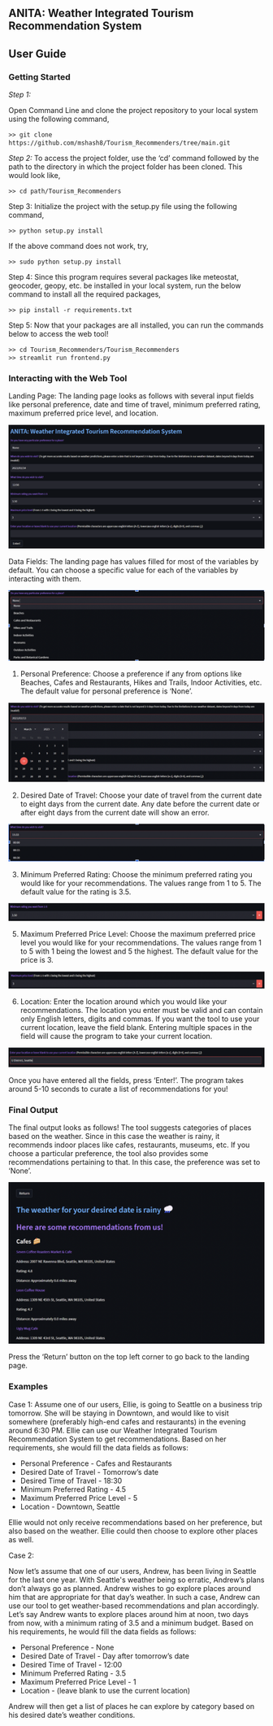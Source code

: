 ## **ANITA: Weather Integrated Tourism Recommendation System**

## **User Guide**

### **Getting Started**

*Step 1:*

Open Command Line and clone the project repository to your local system using the following command,
```
>> git clone https://github.com/mshash8/Tourism_Recommenders/tree/main.git
```
*Step 2:*
To access the project folder, use the ‘cd’ command followed by the path to the directory in which the project folder has been cloned. This would look like,

```
>> cd path/Tourism_Recommenders
```

Step 3:
Initialize the project with the setup.py file using the following command,
```
>> python setup.py install
```
If the above command does not work, try,
```
>> sudo python setup.py install
```

Step 4:
Since this program requires several packages like meteostat, geocoder, geopy, etc. be installed in your local system, run the below command to install all the required packages,

```
>> pip install -r requirements.txt
```

Step 5:
Now that your packages are all installed, you can run the commands below to access the web tool!

```
>> cd Tourism_Recommenders/Tourism_Recommenders
>> streamlit run frontend.py
```

### Interacting with the Web Tool
Landing Page: 
The landing page looks as follows with several input fields like personal preference, date and time of travel, minimum preferred rating, maximum preferred price level, and location.

![first_image](/examples/images/1.png)

Data Fields:
The landing page has values filled for most of the variables by default. You can choose a specific value for each of the variables by interacting with them.

![second_image](/examples/images/2.png)

1. Personal Preference:
Choose a preference if any from options like Beaches, Cafes and Restaurants, Hikes and Trails, Indoor Activities, etc. The default value for personal preference is ‘None’.

![third_image](/examples/images/3.png)

2. Desired Date of Travel:
Choose your date of travel from the current date to eight days from the current date. Any date before the current date or after eight days from the current date will show an error.

![fourth_image](/examples/images/4.png)


3. Minimum Preferred Rating:
Choose the minimum preferred rating you would like for your recommendations. The values range from 1 to 5. The default value for the rating is 3.5.

![fifth_image](/examples/images/5.png)

5. Maximum Preferred Price Level:
Choose the maximum preferred price level you would like for your recommendations. The values range from 1 to 5 with 1 being the lowest and 5 the highest. The default value for the price is 3.

![sixth_image](/examples/images/6.png)

6. Location:
Enter the location around which you would like your recommendations. The location you enter must be valid and can contain only English letters, digits and commas. If you want the tool to use your current location, leave the field blank. Entering multiple spaces in the field will cause the program to take your current location.

![seventh_image](/examples/images/7.png)

Once you have entered all the fields, press ‘Enter!’. The program takes around 5-10 seconds to curate a list of recommendations for you!

### Final Output
The final output looks as follows! The tool suggests categories of places based on the weather. Since in this case the weather is rainy, it recommends indoor places like cafes, restaurants, museums, etc. If you choose a particular preference, the tool also provides some recommendations pertaining to that. In this case, the preference was set to ‘None’.

![eighth_image](/examples/images/8.png)

Press the ‘Return’ button on the top left corner to go back to the landing page.

### Examples
Case 1:
Assume one of our users, Ellie, is going to Seattle on a business trip tomorrow. She will be staying in Downtown, and would like to visit somewhere (preferably high-end cafes and restaurants) in the evening around 6:30 PM. Ellie can use our Weather Integrated Tourism Recommendation System to get recommendations.
Based on her requirements, she would fill the data fields as follows:

* Personal Preference - Cafes and Restaurants
* Desired Date of Travel - Tomorrow’s date
* Desired Time of Travel - 18:30
* Minimum Preferred Rating - 4.5
* Maximum Preferred Price Level - 5
* Location - Downtown, Seattle

Ellie would not only receive recommendations based on her preference, but also based on the weather. Ellie could then choose to explore other places as well.

Case 2:

Now let’s assume that one of our users, Andrew, has been living in Seattle for the last one year. With Seattle's weather being so erratic, Andrew’s plans don’t always go as planned. Andrew wishes to go explore places around him that are appropriate for that day’s weather. In such a case, Andrew can use our tool to get weather-based recommendations and plan accordingly.
Let’s say Andrew wants to explore places around him at noon, two days from now, with a minimum rating of 3.5 and a minimum budget. Based on his requirements, he would fill the data fields as follows:

* Personal Preference - None
* Desired Date of Travel - Day after tomorrow’s date
* Desired Time of Travel - 12:00
* Minimum Preferred Rating - 3.5
* Maximum Preferred Price Level - 1
* Location - (leave blank to use the current location)

Andrew will then get a list of places he can explore by category based on his desired date’s weather conditions.











